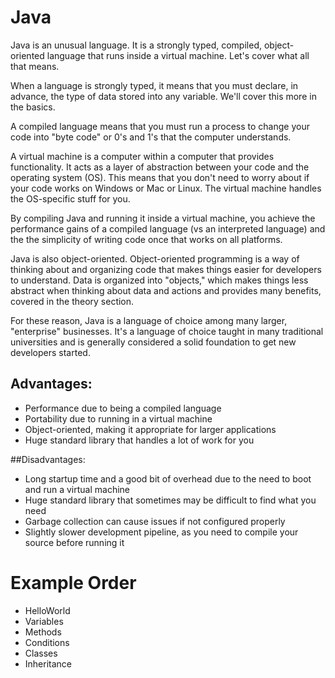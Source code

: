 # Java

Java is an unusual language. It is a strongly typed, compiled, object-oriented language that runs inside a virtual machine. Let's cover what all that means.

When a language is strongly typed, it means that you must declare, in advance, the type of data stored into any variable. We'll cover this more in the basics.

A compiled language means that you must run a process to change your code into "byte code" or 0's and 1's that the computer understands.

A virtual machine is a computer within a computer that provides functionality. It acts as a layer of abstraction between your code and the operating system (OS). This means that you don't need to worry about if your code works on Windows or Mac or Linux. The virtual machine handles the OS-specific stuff for you.

By compiling Java and running it inside a virtual machine, you achieve the performance gains of a compiled language (vs an interpreted language) and the the simplicity of writing code once that works on all platforms.

Java is also object-oriented. Object-oriented programming is a way of thinking about and organizing code that makes things easier for developers to understand. Data is organized into "objects," which makes things less abstract when thinking about data and actions and provides many benefits, covered in the theory section.

For these reason, Java is a language of choice among many larger, "enterprise" businesses. It's a language of choice taught in many traditional universities and is generally considered a solid foundation to get new developers started.

## Advantages:
* Performance due to being a compiled language
* Portability due to running in a virtual machine
* Object-oriented, making it appropriate for larger applications
* Huge standard library that handles a lot of work for you

##Disadvantages:
* Long startup time and a good bit of overhead due to the need to boot and run a virtual machine
* Huge standard library that sometimes may be difficult to find what you need
* Garbage collection can cause issues if not configured properly
* Slightly slower development pipeline, as you need to compile your source before running it

# Example Order

* HelloWorld
* Variables
* Methods
* Conditions
* Classes
* Inheritance
